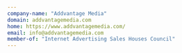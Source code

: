 ```yaml
---
company-name: "Addvantage Media"
domain: addvantagemedia.com
home: https://www.addvantagemedia.com/
email: info@addvantagemedia.com
member-of: "Internet Advertising Sales Houses Council"
---
```





